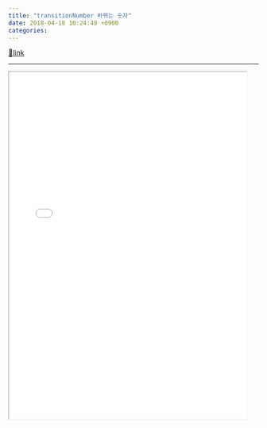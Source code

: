 ```yaml
---
title: "transitionNumber 바뀌는 숫자"
date: 2018-04-18 10:24:49 +0900
categories: 
---
```

[🔗link](http://www.mins01.com/mh/tech/read/1153)
***


<iframe frameborder="1" height="700" src="/web_work/doc/CSS/transitionNumber/transitionNumber.html" style="border-width: 1px;" width="95%"></iframe>
